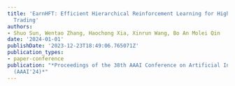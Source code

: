 ```yaml
---
title: 'EarnHFT: Efficient Hierarchical Reinforcement Learning for High Frequency
  Trading'
authors:
- Shuo Sun, Wentao Zhang, Haochong Xia, Xinrun Wang, Bo An Molei Qin
date: '2024-01-01'
publishDate: '2023-12-23T18:49:06.765071Z'
publication_types:
- paper-conference
publication: "*Proceedings of the 38th AAAI Conference on Artificial Intelligence
  (AAAI'24)*"
---
```

